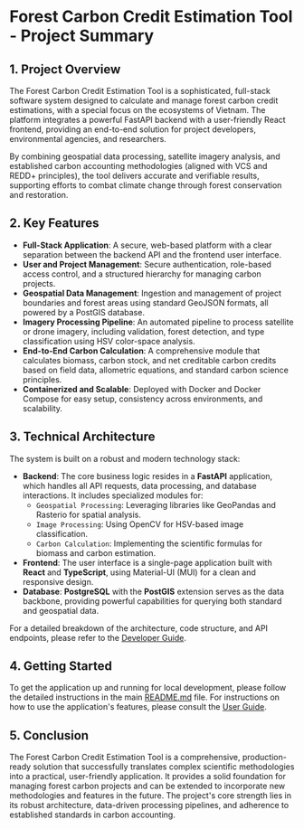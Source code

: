 # Forest Carbon Credit Estimation Tool - Project Summary

## 1. Project Overview

The Forest Carbon Credit Estimation Tool is a sophisticated, full-stack software system designed to calculate and manage forest carbon credit estimations, with a special focus on the ecosystems of Vietnam. The platform integrates a powerful FastAPI backend with a user-friendly React frontend, providing an end-to-end solution for project developers, environmental agencies, and researchers.

By combining geospatial data processing, satellite imagery analysis, and established carbon accounting methodologies (aligned with VCS and REDD+ principles), the tool delivers accurate and verifiable results, supporting efforts to combat climate change through forest conservation and restoration.

## 2. Key Features

-   **Full-Stack Application**: A secure, web-based platform with a clear separation between the backend API and the frontend user interface.
-   **User and Project Management**: Secure authentication, role-based access control, and a structured hierarchy for managing carbon projects.
-   **Geospatial Data Management**: Ingestion and management of project boundaries and forest areas using standard GeoJSON formats, all powered by a PostGIS database.
-   **Imagery Processing Pipeline**: An automated pipeline to process satellite or drone imagery, including validation, forest detection, and type classification using HSV color-space analysis.
-   **End-to-End Carbon Calculation**: A comprehensive module that calculates biomass, carbon stock, and net creditable carbon credits based on field data, allometric equations, and standard carbon science principles.
-   **Containerized and Scalable**: Deployed with Docker and Docker Compose for easy setup, consistency across environments, and scalability.

## 3. Technical Architecture

The system is built on a robust and modern technology stack:

-   **Backend**: The core business logic resides in a **FastAPI** application, which handles all API requests, data processing, and database interactions. It includes specialized modules for:
    -   `Geospatial Processing`: Leveraging libraries like GeoPandas and Rasterio for spatial analysis.
    -   `Image Processing`: Using OpenCV for HSV-based image classification.
    -   `Carbon Calculation`: Implementing the scientific formulas for biomass and carbon estimation.
-   **Frontend**: The user interface is a single-page application built with **React** and **TypeScript**, using Material-UI (MUI) for a clean and responsive design.
-   **Database**: **PostgreSQL** with the **PostGIS** extension serves as the data backbone, providing powerful capabilities for querying both standard and geospatial data.

For a detailed breakdown of the architecture, code structure, and API endpoints, please refer to the [Developer Guide](developer_guide.md).

## 4. Getting Started

To get the application up and running for local development, please follow the detailed instructions in the main [README.md](../README.md) file. For instructions on how to use the application's features, please consult the [User Guide](user_guide.md).

## 5. Conclusion

The Forest Carbon Credit Estimation Tool is a comprehensive, production-ready solution that successfully translates complex scientific methodologies into a practical, user-friendly application. It provides a solid foundation for managing forest carbon projects and can be extended to incorporate new methodologies and features in the future. The project's core strength lies in its robust architecture, data-driven processing pipelines, and adherence to established standards in carbon accounting.
